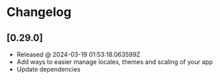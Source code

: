 # Changelog

## [0.29.0]

- Released @ 2024-03-19 01:53:18.063599Z
- Add ways to easier manage locales, themes and scaling of your app
- Update dependencies
